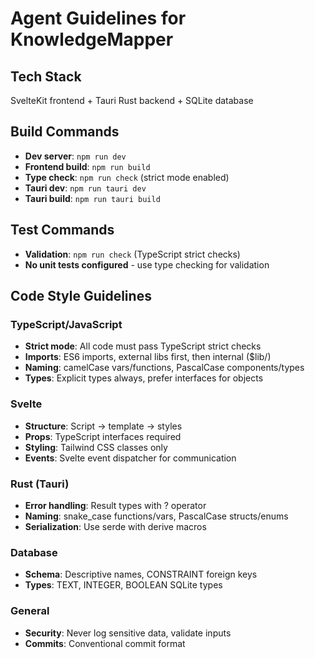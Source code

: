 # Agent Guidelines for KnowledgeMapper

## Tech Stack
SvelteKit frontend + Tauri Rust backend + SQLite database

## Build Commands
- **Dev server**: `npm run dev`
- **Frontend build**: `npm run build`
- **Type check**: `npm run check` (strict mode enabled)
- **Tauri dev**: `npm run tauri dev`
- **Tauri build**: `npm run tauri build`

## Test Commands
- **Validation**: `npm run check` (TypeScript strict checks)
- **No unit tests configured** - use type checking for validation

## Code Style Guidelines

### TypeScript/JavaScript
- **Strict mode**: All code must pass TypeScript strict checks
- **Imports**: ES6 imports, external libs first, then internal ($lib/)
- **Naming**: camelCase vars/functions, PascalCase components/types
- **Types**: Explicit types always, prefer interfaces for objects

### Svelte
- **Structure**: Script → template → styles
- **Props**: TypeScript interfaces required
- **Styling**: Tailwind CSS classes only
- **Events**: Svelte event dispatcher for communication

### Rust (Tauri)
- **Error handling**: Result types with ? operator
- **Naming**: snake_case functions/vars, PascalCase structs/enums
- **Serialization**: Use serde with derive macros

### Database
- **Schema**: Descriptive names, CONSTRAINT foreign keys
- **Types**: TEXT, INTEGER, BOOLEAN SQLite types

### General
- **Security**: Never log sensitive data, validate inputs
- **Commits**: Conventional commit format